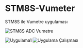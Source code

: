 # STM8S-Vumeter
STM8S ile Vumetre uygulaması

![](https://www.mafgom.com/wp-content/uploads/2012/11/ADC_VuMetre_0-261x300.png "STM8S ADC Vumetre")

![](https://www.mcu-turkey.com/wp-content/uploads/2012/11/DSCF1623-300x169.jpg "Uygulama1")
![](https://www.mcu-turkey.com/wp-content/uploads/2012/11/DSCF1624-300x169.jpg "Uygulama Çalışması")
